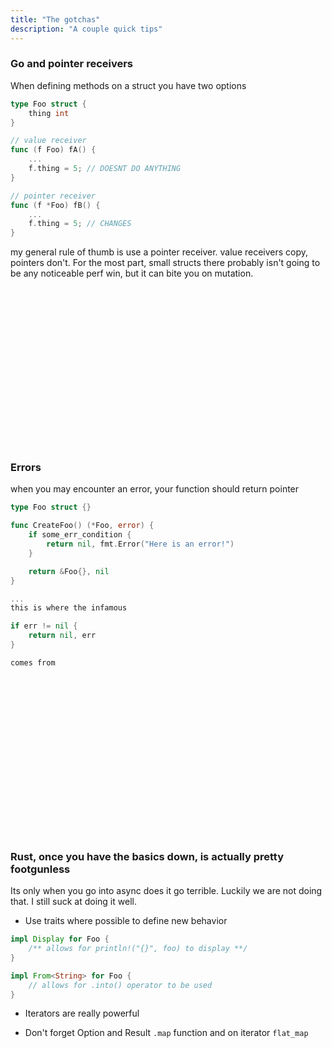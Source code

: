 ```yaml
---
title: "The gotchas"
description: "A couple quick tips"
---
```

### Go and pointer receivers
When defining methods on a struct you have two options

```go
type Foo struct {
    thing int
}

// value receiver
func (f Foo) fA() {
    ...
    f.thing = 5; // DOESNT DO ANYTHING
}

// pointer receiver
func (f *Foo) fB() {
    ...
    f.thing = 5; // CHANGES
}
```

my general rule of thumb is use a pointer receiver.  value receivers copy,
pointers don't.  For the most part, small structs there probably isn't going to
be any noticeable perf win, but it can bite you on mutation.

<br/>
<br/>
<br/>
<br/>
<br/>
<br/>
<br/>
<br/>
<br/>
<br/>
<br/>
<br/>
<br/>
<br/>
<br/>

### Errors
when you may encounter an error, your function should return pointer

```go
type Foo struct {}

func CreateFoo() (*Foo, error) {
    if some_err_condition {
        return nil, fmt.Error("Here is an error!")
    }

    return &Foo{}, nil
}

...
this is where the infamous

if err != nil {
    return nil, err
}

comes from
```


<br/>
<br/>
<br/>
<br/>
<br/>
<br/>
<br/>
<br/>
<br/>
<br/>
<br/>
<br/>
<br/>
<br/>
<br/>

### Rust, once you have the basics down, is actually pretty footgunless
Its only when you go into async does it go terrible.  Luckily we are not doing
that.  I still suck at doing it well.

* Use traits where possible to define new behavior

```rust
impl Display for Foo {
    /** allows for println!("{}", foo) to display **/
}

impl From<String> for Foo {
    // allows for .into() operator to be used
}
```

* Iterators are really powerful

* Don't forget Option and Result `.map` function and on iterator `flat_map`

<br/>
<br/>
<br/>
<br/>
<br/>
<br/>
<br/>
<br/>
<br/>
<br/>
<br/>
<br/>
<br/>
<br/>
<br/>

